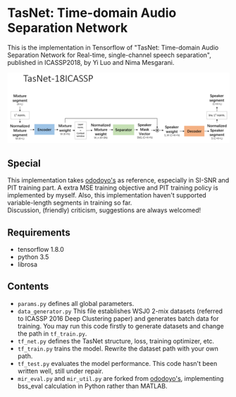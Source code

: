 # TasNet: Time-domain Audio Separation Network
This is the implementation in Tensorflow of "TasNet: 
Time-domain Audio Separation 
Network for Real-time, single-channel speech separation", published in ICASSP2018, by Yi Luo and 
Nima Mesgarani.

![avatar](./tasnet-architecture.png)

## Special
This implementation takes [ododoyo's](https://github.com/ododoyo/TASNET) as 
reference, especially in SI-SNR and PIT training part. A extra MSE training objective and PIT 
training policy is implemented by myself. Also, this implementation haven't supported 
variable-length segments in training so far.  
Discussion, (friendly) criticism, suggestions are always welcomed!

## Requirements
* tensorflow 1.8.0
* python 3.5
* librosa

## Contents

* `params.py` defines all global parameters.
* `data_generator.py` This file establishes WSJ0 2-mix datasets (referred to ICASSP 2016 Deep 
Clustering paper) and generates batch data for training. You may run this code firstly to 
generate datasets and change the path in `tf_train.py`.
* `tf_net.py` defines the TasNet structure, loss, training optimizer, etc.
* `tf_train.py` trains the model. Rewrite the dataset path with your own path.
* `tf_test.py` evaluates the model performance. This code hasn't been written well, still under 
repair.
* `mir_eval.py` and `mir_util.py` are forked from [ododoyo's](https://github.com/ododoyo/TASNET),
implementing bss_eval calculation in Python rather than MATLAB.
